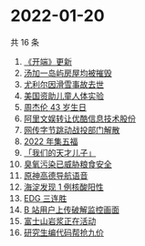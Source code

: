 # 2022-01-20

共 16 条

<!-- BEGIN -->
<!-- 最后更新时间 Thu Jan 20 2022 02:07:45 GMT+0800 (China Standard Time) -->

1. [《开端》更新](https://www.zhihu.com/search?q=开端)
1. [汤加一岛屿房屋均被摧毁](https://www.zhihu.com/search?q=汤加)
1. [尤利尔因滑雪事故去世](https://www.zhihu.com/search?q=尤利尔去世)
1. [美国资助儿童人体实验](https://www.zhihu.com/search?q=美国资助人体实验)
1. [周杰伦 43 岁生日](https://www.zhihu.com/search?q=周杰伦)
1. [阿里文娱转让优酷信息技术股份](https://www.zhihu.com/search?q=阿里文娱转让优酷股份)
1. [网传字节跳动战投部门解散](https://www.zhihu.com/search?q=字节跳动)
1. [2022 年集五福](https://www.zhihu.com/search?q=集五福)
1. [「我们的天才儿子」](https://www.zhihu.com/search?q=我们的天才儿子)
1. [臭氧污染已威胁粮食安全](https://www.zhihu.com/search?q=臭氧污染)
1. [原神高德导航语音](https://www.zhihu.com/search?q=原神)
1. [海淀发现 1 例核酸阳性](https://www.zhihu.com/search?q=北京疫情)
1. [EDG 三连胜](https://www.zhihu.com/search?q=edg)
1. [B 站用户上传破解监控画面](https://www.zhihu.com/search?q=b站监控画面)
1. [富士山岩浆正在活动](https://www.zhihu.com/search?q=富士山)
1. [研究生编代码帮抢九价](https://www.zhihu.com/search?q=研究生帮抢九价)

<!-- END -->
